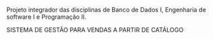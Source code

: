 Projeto integrador das disciplinas de Banco de Dados I, Engenharia de software I e Programação II. 

SISTEMA DE GESTÃO PARA VENDAS A PARTIR DE CATÁLOGO
